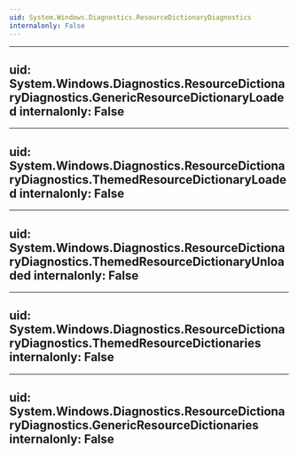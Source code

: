 ```yaml
---
uid: System.Windows.Diagnostics.ResourceDictionaryDiagnostics
internalonly: False
---
```


---
uid: System.Windows.Diagnostics.ResourceDictionaryDiagnostics.GenericResourceDictionaryLoaded
internalonly: False
---

---
uid: System.Windows.Diagnostics.ResourceDictionaryDiagnostics.ThemedResourceDictionaryLoaded
internalonly: False
---

---
uid: System.Windows.Diagnostics.ResourceDictionaryDiagnostics.ThemedResourceDictionaryUnloaded
internalonly: False
---

---
uid: System.Windows.Diagnostics.ResourceDictionaryDiagnostics.ThemedResourceDictionaries
internalonly: False
---

---
uid: System.Windows.Diagnostics.ResourceDictionaryDiagnostics.GenericResourceDictionaries
internalonly: False
---
